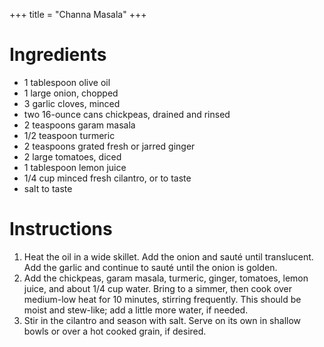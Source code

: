 +++
title = "Channa Masala"
+++

# Ingredients

- 1 tablespoon olive oil
- 1 large onion, chopped
- 3 garlic cloves, minced
- two 16-ounce cans chickpeas, drained and rinsed
- 2 teaspoons garam masala
- 1/2 teaspoon turmeric
- 2 teaspoons grated fresh or jarred ginger
- 2 large tomatoes, diced
- 1 tablespoon lemon juice
- 1/4 cup minced fresh cilantro, or to taste
- salt to taste

# Instructions

1. Heat the oil in a wide skillet. Add the onion and sauté until translucent. Add the garlic and continue to sauté until the onion is golden.
2. Add the chickpeas, garam masala, turmeric, ginger, tomatoes, lemon juice, and about 1/4 cup water. Bring to a simmer, then cook over medium-low heat for 10 minutes, stirring frequently. This should be moist and stew-like; add a little more water, if needed.
3. Stir in the cilantro and season with salt. Serve on its own in shallow bowls or over a hot cooked grain, if desired.
